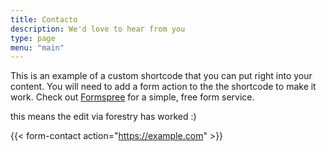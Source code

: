 ```yaml
---
title: Contacto
description: We'd love to hear from you
type: page
menu: "main"
---
```

This is an example of a custom shortcode that you can put right into your content. You will need to add a form action to the the shortcode to make it work. Check out [Formspree](https://formspree.io/) for a simple, free form service.

this means the edit via forestry has worked :)

{{< form-contact action="https://example.com"  >}}